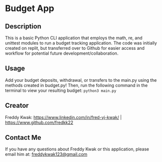 # Budget App

## Description
This is a basic Python CLI application that employs the math, re, and unittest modules to run a budget tracking application. The code was initially created on replit, but transferred over to Github for easier access and workflow for potential future development/collaboration.

## Usage
Add your budget deposits, withdrawal, or transfers to the main.py using the methods created in budget.py! Then, run the following command in the terminal to view your resulting budget:
`python3 main.py`

## Creator
Freddy Kwak: https://www.linkedin.com/in/fred-yj-kwak/ | https://www.github.com/fredkk22

## Contact Me
If you have any questions about Freddy Kwak or this application, please email him at: freddykwak123@gmail.com
